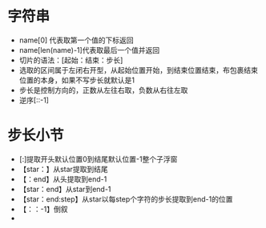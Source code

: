 # 字符串
- name[0]  代表取第一个值的下标返回
- name[len(name)-1]代表取最后一个值并返回
- 切片的语法：[起始：结束：步长]
- 选取的区间属于左闭右开型，从起始位置开始，到结束位置结束，布包裹结束位置的本身，如果不写步长就默认是1
- 步长是控制方向的，正数从左往右取，负数从右往左取
- 逆序[::-1]
# 步长小节
- [:]提取开头默认位置0到结尾默认位置-1整个子浮窗
- 【star：】从star提取到结尾
- 【：end】从头提取到end-1
- 【star：end】从star到end-1
- 【star：end:step】从star以每step个字符的步长提取到end-1的位置
- 【：：-1】倒叙
- 